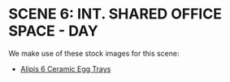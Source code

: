 # SCENE 6: INT. SHARED OFFICE SPACE - DAY

We make use of these stock images for this scene:

- [Alipis 6 Ceramic Egg Trays](https://www.amazon.de/-/en/Ceramic-Cartons-Serving-Plastic-Container/dp/B0C8G5Y58V)
